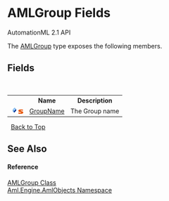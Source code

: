 # AMLGroup Fields
AutomationML 2.1 API 

The <a href="T_Aml_Engine_AmlObjects_AMLGroup">AMLGroup</a> type exposes the following members.


## Fields
&nbsp;<table><tr><th></th><th>Name</th><th>Description</th></tr><tr><td>![Public field](media/pubfield.gif "Public field")![Static member](media/static.gif "Static member")</td><td><a href="F_Aml_Engine_AmlObjects_AMLGroup_GroupName">GroupName</a></td><td>
The Group name</td></tr></table>&nbsp;
<a href="#amlgroup-fields">Back to Top</a>

## See Also


#### Reference
<a href="T_Aml_Engine_AmlObjects_AMLGroup">AMLGroup Class</a><br /><a href="N_Aml_Engine_AmlObjects">Aml.Engine.AmlObjects Namespace</a><br />
